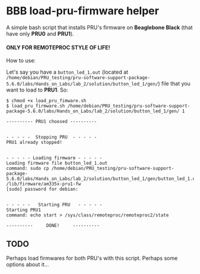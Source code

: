 # BBB load-pru-firmware helper

A simple bash script that installs PRU's firmware on **Beaglebone Black** (that have only **PRU0** and **PRU1**).

#### **ONLY FOR REMOTEPROC STYLE OF LIFE!**

How to use:

Let's say you have a `button_led_1.out` (located at `/home/debian/PRU_testing/pru-software-support-package-5.6.0/labs/Hands_on_Labs/lab_2/solution/button_led_1/gen/`) file that you want to load to **PRU1**. So:

```
$ chmod +x load_pru_fimware.sh
$ load_pru_firmware.sh /home/debian/PRU_testing/pru-software-support-package-5.6.0/labs/Hands_on_Labs/lab_2/solution/button_led_1/gen/ 1

---------- PRU1 choosed ----------


- - - - -  Stopping PRU  - - - - -
PRU1 already stopped!


- - - - - Loading firmware - - - - -
Loading firmware file button_led_1.out
command: sudo cp /home/debian/PRU_testing/pru-software-support-package-5.6.0/labs/Hands_on_Labs/lab_2/solution/button_led_1/gen/button_led_1.out /lib/firmware/am335x-pru1-fw
[sudo] password for debian: 


- - - - -   Starting PRU   - - - - -
Starting PRU1
command: echo start > /sys/class/remoteproc/remoteproc2/state

----------     DONE!     ----------
```

## TODO

Perhaps load firmwares for both PRU's with this script. Perhaps some options about it... 